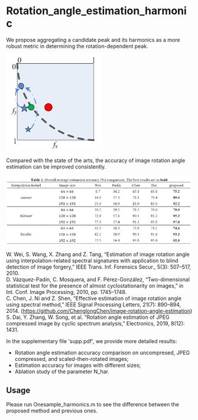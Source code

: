 # Rotation_angle_estimation_harmonic  
We propose aggregating a candidate peak and its harmonics as a more robust metric in determining the rotation-dependent peak. 

![image](https://github.com/zengh5/Rotation_angle_estimation_harmonic/blob/main/Figs/Aggregating_harmonics.png)

Compared with the state of the arts, the accuracy of image rotation angle estimation can be improved consistently.

![image](https://github.com/zengh5/Rotation_angle_estimation_harmonic/blob/main/Figs/Overall_comparison.png)

W. Wei, S. Wang, X. Zhang and Z. Tang, “Estimation of image rotation angle using interpolation-related spectral signatures with application to blind detection of image forgery,” IEEE Trans. Inf. Forensics Secur., 5(3): 507–517, 2010.  
D. Vázquez-Padín, C. Mosquera, and F. Pérez-González, “Two-dimensional statistical test for the presence of almost cyclostationarity on images,” in Int. Conf. Image Processing, 2010, pp. 1745–1748.  
C. Chen, J. Ni and Z. Shen, “Effective estimation of image rotation angle using spectral method,” IEEE Signal Processing Letters, 21(7): 890–894, 2014. (https://github.com/ChenglongChen/image-rotation-angle-estimation)  
S. Dai, Y. Zhang, W. Song, et al. “Rotation angle estimation of JPEG compressed image by cyclic spectrum analysis,” Electronics, 2019, 8(12): 1431.

In the supplementary file 'supp.pdf', we provide more detailed results:

- Rotation angle estimation accuracy comparison on uncompresed, JPEG compressed, and scaled-then-rotated images;
- Estimation accuracy for images with different sizes; 
- Ablation study of the parameter N_har. 

## Usage
Please run Onesample_harmonics.m to see the difference between the proposed method and previous ones.  

